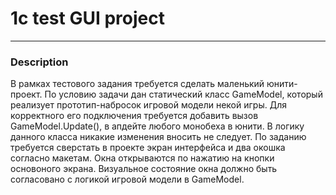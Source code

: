 # 1c test GUI project

---

### Description
В рамках тестового задания требуется сделать маленький юнити-проект. По условию задачи дан статический класс GameModel, который реализует прототип-набросок игровой модели некой игры. Для корректного его подключения требуется добавить вызов GameModel.Update(), в апдейте любого монобеха в юнити. В логику данного класса никакие изменения вносить не следует. По заданию требуется сверстать в проекте экран интерфейса и два окошка согласно макетам. Окна открываются по нажатию на кнопки основоного экрана. Визуальное состояние окна должно быть согласовано с логикой игровой модели в GameModel.
